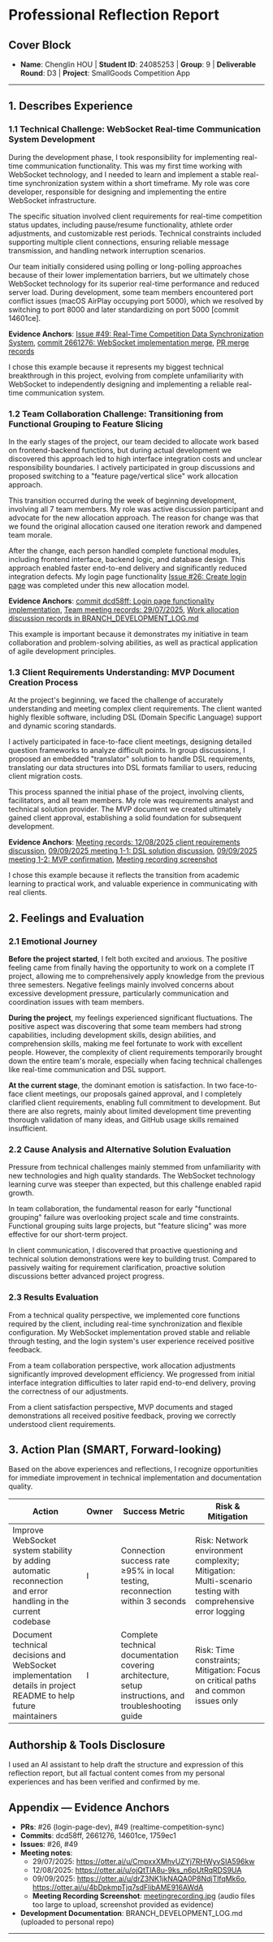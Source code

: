 # Professional Reflection Report

## Cover Block
- **Name**: Chenglin HOU | **Student ID**: 24085253 | **Group**: 9 | **Deliverable Round**: D3 | **Project**: SmallGoods Competition App

---

## 1. Describes Experience

### 1.1 Technical Challenge: WebSocket Real-time Communication System Development

During the development phase, I took responsibility for implementing real-time communication functionality. This was my first time working with WebSocket technology, and I needed to learn and implement a stable real-time synchronization system within a short timeframe. My role was core developer, responsible for designing and implementing the entire WebSocket infrastructure.

The specific situation involved client requirements for real-time competition status updates, including pause/resume functionality, athlete order adjustments, and customizable rest periods. Technical constraints included supporting multiple client connections, ensuring reliable message transmission, and handling network interruption scenarios.

Our team initially considered using polling or long-polling approaches because of their lower implementation barriers, but we ultimately chose WebSocket technology for its superior real-time performance and reduced server load. During development, some team members encountered port conflict issues (macOS AirPlay occupying port 5000), which we resolved by switching to port 8000 and later standardizing on port 5000 [commit 14601ce].

**Evidence Anchors**: [Issue #49: Real-Time Competition Data Synchronization System](https://github.com/cits5206Group9/SmallGoods-Competition-app/issues/49), [commit 2661276: WebSocket implementation merge](https://github.com/cits5206Group9/SmallGoods-Competition-app/commit/2661276), [PR merge records](https://github.com/24085253/cits5206-individual-repo-for-report/blob/main/BRANCH_DEVELOPMENT_LOG.md)

I chose this example because it represents my biggest technical breakthrough in this project, evolving from complete unfamiliarity with WebSocket to independently designing and implementing a reliable real-time communication system.

### 1.2 Team Collaboration Challenge: Transitioning from Functional Grouping to Feature Slicing

In the early stages of the project, our team decided to allocate work based on frontend-backend functions, but during actual development we discovered this approach led to high interface integration costs and unclear responsibility boundaries. I actively participated in group discussions and proposed switching to a "feature page/vertical slice" work allocation approach.

This transition occurred during the week of beginning development, involving all 7 team members. My role was active discussion participant and advocate for the new allocation approach. The reason for change was that we found the original allocation caused one iteration rework and dampened team morale.

After the change, each person handled complete functional modules, including frontend interface, backend logic, and database design. This approach enabled faster end-to-end delivery and significantly reduced integration defects. My login page functionality [Issue #26: Create login page](https://github.com/cits5206Group9/SmallGoods-Competition-app/issues/26) was completed under this new allocation model.

**Evidence Anchors**: [commit dcd58ff: Login page functionality implementation](https://github.com/cits5206Group9/SmallGoods-Competition-app/commit/dcd58ff), [Team meeting records: 29/07/2025](https://otter.ai/u/CmpxxXMhvUZYj7RHWyvSIA596kw), [Work allocation discussion records in BRANCH_DEVELOPMENT_LOG.md](https://github.com/24085253/cits5206-individual-repo-for-report/blob/main/BRANCH_DEVELOPMENT_LOG.md)

This example is important because it demonstrates my initiative in team collaboration and problem-solving abilities, as well as practical application of agile development principles.

### 1.3 Client Requirements Understanding: MVP Document Creation Process

At the project's beginning, we faced the challenge of accurately understanding and meeting complex client requirements. The client wanted highly flexible software, including DSL (Domain Specific Language) support and dynamic scoring standards.

I actively participated in face-to-face client meetings, designing detailed question frameworks to analyze difficult points. In group discussions, I proposed an embedded "translator" solution to handle DSL requirements, translating our data structures into DSL formats familiar to users, reducing client migration costs.

This process spanned the initial phase of the project, involving clients, facilitators, and all team members. My role was requirements analyst and technical solution provider. The MVP document we created ultimately gained client approval, establishing a solid foundation for subsequent development.

**Evidence Anchors**: [Meeting records: 12/08/2025 client requirements discussion](https://otter.ai/u/ojQtTlA8u-9ks_n6pUtRqRDS9UA), [09/09/2025 meeting 1-1: DSL solution discussion](https://otter.ai/u/drZ3NK1jkNAQA0P8NdjTlfqMk6o), [09/09/2025 meeting 1-2: MVP confirmation](https://otter.ai/u/4bDpkmpTjq7sdFlibAME916AWdA), [Meeting recording screenshot](https://github.com/24085253/cits5206-individual-repo-for-report/blob/main/meetingrecording.jpg)

I chose this example because it reflects the transition from academic learning to practical work, and valuable experience in communicating with real clients.

## 2. Feelings and Evaluation

### 2.1 Emotional Journey

**Before the project started**, I felt both excited and anxious. The positive feeling came from finally having the opportunity to work on a complete IT project, allowing me to comprehensively apply knowledge from the previous three semesters. Negative feelings mainly involved concerns about excessive development pressure, particularly communication and coordination issues with team members.

**During the project**, my feelings experienced significant fluctuations. The positive aspect was discovering that some team members had strong capabilities, including development skills, design abilities, and comprehension skills, making me feel fortunate to work with excellent people. However, the complexity of client requirements temporarily brought down the entire team's morale, especially when facing technical challenges like real-time communication and DSL support.

**At the current stage**, the dominant emotion is satisfaction. In two face-to-face client meetings, our proposals gained approval, and I completely clarified client requirements, enabling full commitment to development. But there are also regrets, mainly about limited development time preventing thorough validation of many ideas, and GitHub usage skills remained insufficient.

### 2.2 Cause Analysis and Alternative Solution Evaluation

Pressure from technical challenges mainly stemmed from unfamiliarity with new technologies and high quality standards. The WebSocket technology learning curve was steeper than expected, but this challenge enabled rapid growth.

In team collaboration, the fundamental reason for early "functional grouping" failure was overlooking project scale and time constraints. Functional grouping suits large projects, but "feature slicing" was more effective for our short-term project.

In client communication, I discovered that proactive questioning and technical solution demonstrations were key to building trust. Compared to passively waiting for requirement clarification, proactive solution discussions better advanced project progress.

### 2.3 Results Evaluation

From a technical quality perspective, we implemented core functions required by the client, including real-time synchronization and flexible configuration. My WebSocket implementation proved stable and reliable through testing, and the login system's user experience received positive feedback.

From a team collaboration perspective, work allocation adjustments significantly improved development efficiency. We progressed from initial interface integration difficulties to later rapid end-to-end delivery, proving the correctness of our adjustments.

From a client satisfaction perspective, MVP documents and staged demonstrations all received positive feedback, proving we correctly understood client requirements.

## 3. Action Plan (SMART, Forward-looking)

Based on the above experiences and reflections, I recognize opportunities for immediate improvement in technical implementation and documentation quality.

| Action | Owner | Success Metric | Risk & Mitigation |
|---|---|---|---|
| Improve WebSocket system stability by adding automatic reconnection and error handling in the current codebase | I | Connection success rate ≥95% in local testing, reconnection within 3 seconds | Risk: Network environment complexity; Mitigation: Multi-scenario testing with comprehensive error logging |
| Document technical decisions and WebSocket implementation details in project README to help future maintainers | I | Complete technical documentation covering architecture, setup instructions, and troubleshooting guide | Risk: Time constraints; Mitigation: Focus on critical paths and common issues only |

## Authorship & Tools Disclosure
I used an AI assistant to help draft the structure and expression of this reflection report, but all factual content comes from my personal experiences and has been verified and confirmed by me.

## Appendix — Evidence Anchors
- **PRs**: #26 (login-page-dev), #49 (realtime-competition-sync)
- **Commits**: dcd58ff, 2661276, 14601ce, 1759ec1
- **Issues**: #26, #49
- **Meeting notes**:
  - 29/07/2025: https://otter.ai/u/CmpxxXMhvUZYj7RHWyvSIA596kw
  - 12/08/2025: https://otter.ai/u/ojQtTlA8u-9ks_n6pUtRqRDS9UA
  - 09/09/2025: https://otter.ai/u/drZ3NK1jkNAQA0P8NdjTlfqMk6o, https://otter.ai/u/4bDpkmpTjq7sdFlibAME916AWdA
  - **Meeting Recording Screenshot**: [meetingrecording.jpg](https://github.com/24085253/cits5206-individual-repo-for-report/blob/main/meetingrecording.jpg) (audio files too large to upload, screenshot provided as evidence)
- **Development Documentation**: BRANCH_DEVELOPMENT_LOG.md (uploaded to personal repo)

---